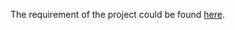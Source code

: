 The requirement of the project could be found [here](https://cs61bl.org/su19/projects/bearmaps/#setup).